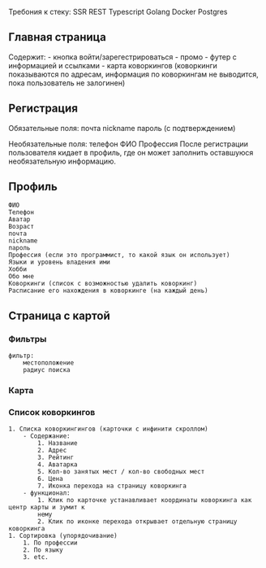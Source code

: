 Требония к стеку:
	SSR
	REST
	Typescript
	Golang
	Docker
	Postgres

## Главная страница
Содержит: 
	- кнопка войти/зарегестрироваться
	- промо
	- футер с информацией и ссылками
	- карта коворкингов (коворкинги показываются по адресам, информация по коворкингам не выводится, пока пользователь не залогинен)

## Регистрация

Обязательные поля:
	почта
	nickname
	пароль (с подтверждением)

Необязательные поля:
	телефон
	ФИО
	Профессия
После регистрации пользователя кидает в профиль, где он может заполнить оставшуюся необязательную информацию.

## Профиль
	ФИО
	Телефон
	Аватар
	Возраст
	почта
	nickname
	пароль
	Профессия (если это программист, то какой язык он использует)
	Языки и уровень владения ими
	Хобби
	Обо мне
	Коворкинги (список с возможностью удалить коворкинг)
	Расписание его нахождения в коворкинге (на каждый день)


## Страница с картой
### Фильтры
	фильтр:
		местоположение
		радиус поиска

### Карта

### Список коворкингов
	1. Списка коворкингингов (карточки с инфинити скроллом)
		- Содержание: 
			1. Название
			2. Адрес
			3. Рейтинг
			4. Аватарка
			5. Кол-во занятых мест / кол-во свободных мест
			6. Цена
			7. Иконка перехода на страницу коворкинга
		- функционал:
			1. Клик по карточке устанавливает координаты коворкинга как центр карты и зумит к 
            нему
            2. Клик по иконке перехода открывает отдельную страницу коворкинга
	1. Сортировка (упорядочивание)
		1. По профессии
		2. По языку
		3. etc.

